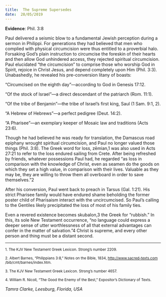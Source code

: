 ```yaml
---
title:  The Supreme Supersedes
date:  28/05/2019
---
```


**Evidence**: Phil. 3:8

Paul delivered a seismic blow to a fundamental Jewish perception during a sermon in Philippi. For generations they had believed that men who complied with physical circumcision were thus entitled to a proverbial halo. Forsaking God’s plain instruction to circumcise the foreskin of their hearts and then allow God unhindered access, they rejected spiritual circumcision. Paul elucidated “the circumcision” to comprise those who worship God in Spirit, rejoice in Christ Jesus, and depend completely upon Him (Phil. 3:3). Unabashedly, he revealed his pre-conversion litany of boasts:

“Circumcised on the eighth day”—according to God in Genesis 17:12.

“Of the stock of Israel”—a direct descendant of the patriarch (Rom. 11:1).

“Of the tribe of Benjamin”—the tribe of Israel’s first king, Saul (1 Sam. 9:1, 2).

“A Hebrew of Hebrews”—a perfect pedigree (Deut. 14:2).

“A Pharisee”—an exemplary keeper of Mosaic law and traditions (Acts 23:6).

Though he had believed he was ready for translation, the Damascus road epiphany wrought spiritual circumcision, and Paul no longer valued those things (Phil. 3:8). The Greek word for loss, zēmian,1 was also used in Acts 27:21 to refer to the loss endured sailing from Crete. After being refreshed by friends, whatever possessions Paul had, he regarded “as loss in comparison with the knowledge of Christ, even as seamen do the goods on which they set a high value, in comparison with their lives. Valuable as they may be, they are willing to throw them all overboard in order to save themselves.”2

After his conversion, Paul went back to preach in Tarsus (Gal. 1:21). His strict Pharisee family would have endured shame beholding the former poster child of Pharisaism interact with the uncircumcised. So Paul’s calling to the Gentiles likely precipitated the loss of most of his family ties.

Even a revered existence becomes skubalon,3 the Greek for “rubbish.” In this, its sole New Testament occurrence, “no language could express a deeper sense of utter worthlessness of all that external advantages can confer in the matter of salvation.”4 Christ is supreme, and every other person and thing must be a distant second.

---

<sup>1. The KJV New Testament Greek Lexicon. Strong’s number 2209.</sup>

<sup>2. Albert Barnes, “Philippians 3:8,” Notes on the Bible, 1834, http://www.sacred-texts.com /bib/cmt/barnes/index.htm.</sup>

<sup>3. The KJV New Testament Greek Lexicon. Strong’s number 4657.</sup>

<sup>4. William R. Nicoll, “The Good the Enemy of the Best,” Expositor’s Dictionary of Texts.</sup>

_Tamra Clarke, Leesburg, Florida, USA_